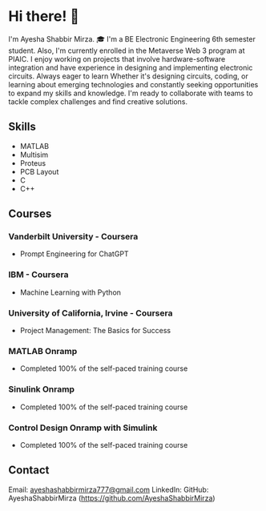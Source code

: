 # Hi there! 👋
I'm Ayesha Shabbir Mirza.
🎓 I'm a BE Electronic Engineering 6th semester student. Also, I'm currently enrolled in the Metaverse Web 3 program at PIAIC. 
I enjoy working on projects that involve hardware-software integration and have experience in designing and implementing electronic circuits. 
Always eager to learn Whether it's designing circuits, coding, or learning about emerging technologies and constantly seeking opportunities to expand my skills and knowledge. 
I'm ready to collaborate with teams to tackle complex challenges and find creative solutions. 

## Skills
- MATLAB
- Multisim
- Proteus
- PCB Layout
- C
- C++

## Courses
### Vanderbilt University - Coursera
- Prompt Engineering for ChatGPT
### IBM - Coursera
- Machine Learning with Python
### University of California, Irvine - Coursera
- Project Management: The Basics for Success
### MATLAB Onramp
- Completed 100% of the self-paced training course
### Sinulink Onramp
- Completed 100% of the self-paced training course
### Control Design Onramp with Simulink
- Completed 100% of the self-paced training course

## Contact
Email: ayeshashabbirmirza777@gmail.com
LinkedIn: 
GitHub: AyeshaShabbirMirza (https://github.com/AyeshaShabbirMirza)
